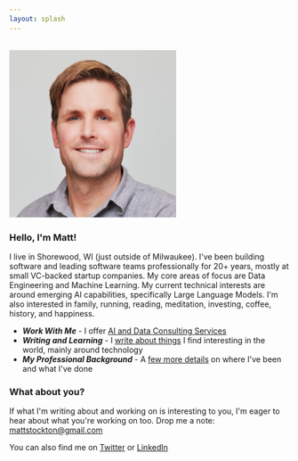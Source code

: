 ```yaml
---
layout: splash
---
```


<br/>
<img src="/docs/assets/images/matt.jpeg" width="300px" height="300px"/>

### Hello, I'm Matt!
I live in Shorewood, WI (just outside of Milwaukee). I've been building software and leading software teams professionally for 20+ years, mostly at small VC-backed startup companies. My core areas of focus are Data Engineering and Machine Learning. My current technical interests are around emerging AI capabilities, specifically Large Language Models. I'm also interested in family, running, reading, meditation, investing, coffee, history, and happiness.

- ***Work With Me*** - I offer [AI and Data Consulting Services](/work-with-me.html) 
- ***Writing and Learning*** - I [write about things](/writing.html) I find interesting in the world, mainly around technology
- ***My Professional Background*** - A [few more details](/my-background.html) on where I've been and what I've done


### What about you?
If what I'm writing about and working on is interesting to you, I'm eager to hear about what you're working on too. Drop me a note: mattstockton@gmail.com

You can also find me on [Twitter](https://twitter.com/mstockton) or [LinkedIn](https://www.linkedin.com/in/mattstockton/)
